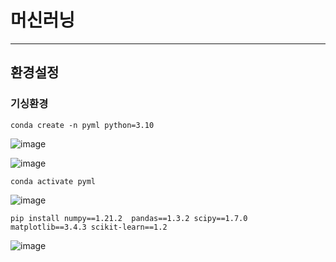 # 머신러닝
---
## 환경설정

### 기싱환경
```
conda create -n pyml python=3.10
```
![image](https://github.com/user-attachments/assets/ce192c6e-cc99-49da-9f83-2b12191633c3)

![image](https://github.com/user-attachments/assets/19e305ab-8dbb-44cb-80f5-9f548f5c97b7)

```
conda activate pyml
```
![image](https://github.com/user-attachments/assets/5f9bb3db-97f7-49cd-acc2-7cfdb1697474)

```
pip install numpy==1.21.2  pandas==1.3.2 scipy==1.7.0 matplotlib==3.4.3 scikit-learn==1.2
```
![image](https://github.com/user-attachments/assets/d087d1c9-69ca-4787-8cfd-d7fcd6e1ffc1)
